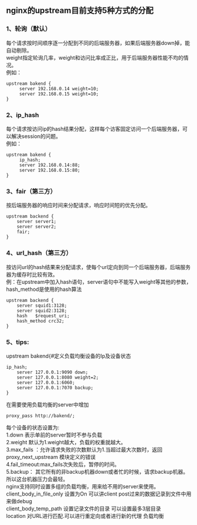 ## nginx的upstream目前支持5种方式的分配

### 1、轮询（默认）
每个请求按时间顺序逐一分配到不同的后端服务器，如果后端服务器down掉，能自动剔除。  
weight指定轮询几率，weight和访问比率成正比，用于后端服务器性能不均的情况。    
例如：

    upstream bakend {
         server 192.168.0.14 weight=10;
         server 192.168.0.15 weight=10;
    }
### 2、ip_hash 
每个请求按访问ip的hash结果分配，这样每个访客固定访问一个后端服务器，可以解决session的问题。  
例如：

    upstream bakend {
         ip_hash;
         server 192.168.0.14:88;
         server 192.168.0.15:80;
    }
### 3、fair（第三方）
按后端服务器的响应时间来分配请求，响应时间短的优先分配。

    upstream backend {
        server server1;
        server server2;
        fair;
    }
### 4、url_hash（第三方）
按访问url的hash结果来分配请求，使每个url定向到同一个后端服务器，后端服务器为缓存时比较有效。  
例：在upstream中加入hash语句，server语句中不能写入weight等其他的参数，hash_method是使用的hash算法  

    upstream backend {
        server squid1:3128;
        server squid2:3128;
        hash   $request_uri;
        hash_method crc32;
    }
 
### 5、tips:
upstream bakend{#定义负载均衡设备的Ip及设备状态

    ip_hash;
        server 127.0.0.1:9090 down;
        server 127.0.0.1:8080 weight=2;
        server 127.0.0.1:6060;
        server 127.0.0.1:7070 backup;
    }

在需要使用负载均衡的server中增加

    proxy_pass http://bakend/;


每个设备的状态设置为:  
1.down 表示单前的server暂时不参与负载  
2.weight 默认为1.weight越大，负载的权重就越大。  
3.max_fails ：允许请求失败的次数默认为1.当超过最大次数时，返回proxy_next_upstream 模块定义的错误  
4.fail_timeout:max_fails次失败后，暂停的时间。  
5.backup： 其它所有的非backup机器down或者忙的时候，请求backup机器。所以这台机器压力会最轻。  
nginx支持同时设置多组的负载均衡，用来给不用的server来使用。  
client_body_in_file_only 设置为On 可以讲client post过来的数据记录到文件中用来做debug  
client_body_temp_path 设置记录文件的目录 可以设置最多3层目录  
location 对URL进行匹配.可以进行重定向或者进行新的代理 负载均衡  